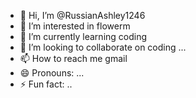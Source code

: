 - 👋 Hi, I’m @RussianAshley1246
- 👀 I’m interested in flowerm
- 🌱 I’m currently learning coding
- 💞️ I’m looking to collaborate on coding ...
- 📫 How to reach me gmail
- 😄 Pronouns: ...
- ⚡ Fun fact: ..

<!---
RussianAshley1246/RussianAshley1246 is a ✨ special ✨ repository because its `READMEm.md` (this gizifziffiOKZGZIGZIGZKGXKGUf7_IFIFfile) appears on your GitHub profile.
You can click the Preview link to take a look at your changes.
--->
